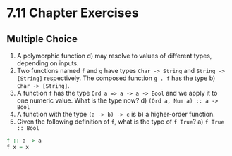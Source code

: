 # 7.11 Chapter Exercises

## Multiple Choice

1. A polymorphic function d) may resolve to values of different types, depending on inputs.
2. Two functions named `f` and `g` have types `Char -> String` and `String -> [String]` respectively. The composed function `g . f` has the type b) `Char -> [String]`.
3. A function `f` has the type `Ord a => a -> a -> Bool` and we apply it to one numeric value. What is the type now? d) `(Ord a, Num a) :: a -> Bool`
4. A function with the type `(a -> b) -> c` is b) a higher-order function.
5. Given the following definition of `f`, what is the type of `f True`? a) `f True :: Bool`

```haskell
f :: a -> a
f x = x
```
